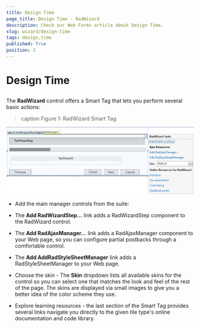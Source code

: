 ```yaml
---
title: Design Time
page_title: Design Time - RadWizard
description: Check our Web Forms article about Design Time.
slug: wizard/design-time
tags: design,time
published: True
position: 2
---
```


# Design Time



## 

The **RadWizard** control offers a Smart Tag that lets you perform several basic actions:
>caption Figure 1: RadWizard Smart Tag

![wizard-smart-tag](images/wizard-smart-tag.png)

* Add the main manager controls from the suite:

* The **Add RadWizardStep...** link adds a RadWizardStep component to the RadWizard control.

* The **Add RadAjaxManager...** link adds a RadAjaxManager component to your Web page, so you can configure partial postbacks through a comfortable control.

* The **Add AddRadStyleSheetManager** link adds a RadStyleSheetManager to your Web page.

* Choose the skin - The **Skin** dropdown lists all available skins for the control so you can select one that matches the look and feel of the rest of the page. The skins are displayed via small images to give you a better idea of the color scheme they use.

* Explore learning resources - the last section of the Smart Tag provides several links navigate you directly to the given tile type's online documentation and code library.
